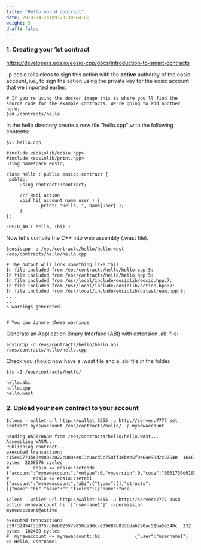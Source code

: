 ```yaml
---
title: "Hello world contract"
date: 2018-04-24T09:23:39-04:00
weight: 5
draft: false
---
```


### 1. Creating your 1st contract

https://developers.eos.io/eosio-cpp/docs/introduction-to-smart-contracts

-p eosio tells cleos to sign this action with the **active** authority of the eosio account, i.e., to sign the action using the private key for the eosio account that we imported earlier.

```
# If you're using the docker image this is where you'll find the source code for the example contracts. We're going to add another here. 
$cd /contracts/hello
```

In the hello directory create a new file "hello.cpp" with the following contents:

```
$vi hello.cpp
```

```
#include <eosiolib/eosio.hpp>
#include <eosiolib/print.hpp>
using namespace eosio;

class hello : public eosio::contract {
 public:
     using contract::contract;

     /// @abi action
     void hi( account_name user ) {
             print( "Hello, ", name{user} );
     }
};

EOSIO_ABI( hello, (hi) )

```

Now let's compile the C++ into web assembly (.wast file).

```
$eosiocpp -o /eos/contracts/hello/hello.wast /eos/contracts/hello/hello.cpp

# The output will look something like this...
In file included from /eos/contracts/hello/hello.cpp:5:
In file included from /eos/contracts/hello/hello.hpp:5:
In file included from /usr/local/include/eosiolib/eosio.hpp:7:
In file included from /usr/local/include/eosiolib/action.hpp:7:
In file included from /usr/local/include/eosiolib/datastream.hpp:9:
....
....
5 warnings generated.  


# You can ignore these warnings

```

Generate an Application Binary Interface (ABI) with extension .abi file:

```
eosiocpp -g /eos/contracts/hello/hello.abi /eos/contracts/hello/hello.cpp
```

Check you should now have a .wast file and a .abi file in the folder. 

```
$ls -1 /eos/contracts/hello/

hello.abi
hello.cpp
hello.wast
```


### 2. Upload your new contract to your account

```
$cleos --wallet-url http://wallet:5555 -u http://server:7777 set contract mynewaccount /eos/contracts/hello/ -p mynewaccount

Reading WAST/WASM from /eos/contracts/hello/hello.wast...
Assembling WASM...
Publishing contract...
executed transaction: c15e40773b43e98022022c808ee013c0acd5c758ff3ebab5f9e64e98d2c07540  1648 bytes  2200576 cycles
#         eosio <= eosio::setcode               {"account":"mynewaccount","vmtype":0,"vmversion":0,"code":"0061736d0100000001370b60027f7e0060027e7e0...
#         eosio <= eosio::setabi                {"account":"mynewaccount","abi":{"types":[],"structs":[{"name":"hi","base":"","fields":[{"name":"use...
```

```
$cleos --wallet-url http://wallet:5555 -u http://server:7777 push action mynewaccount hi '["username1"]' --permission mynewaccount@active

executed transaction: 259f32454f3b075cc0eb02557e858da9dcce39d88b833bda62a0ac51ba5e340c  232 bytes  102400 cycles
#  mynewaccount <= mynewaccount::hi             {"user":"username1"}
>> Hello, username1
```

